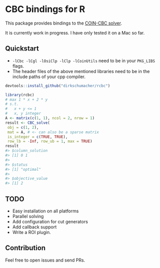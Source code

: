 
<!-- README.md is generated from README.Rmd. Please edit that file -->
CBC bindings for R
==================

This package provides bindings to the [COIN-CBC solver](https://projects.coin-or.org/Cbc).

It is currently work in progress. I have only tested it on a Mac so far.

Quickstart
----------

-   `-lCbc -lCgl -lOsiClp -lClp -lCoinUtils` need to be in your `PKG_LIBS` flags.
-   The header files of the above mentioned libraries need to be in the include paths of your cpp compiler.

``` r
devtools::install_github("dirkschumacher/rcbc")
```

``` r
library(rcbc)
# max 1 * x + 2 * y
# s.t.
#   x + y <= 1
#   x, y integer
A <- matrix(c(1, 1), ncol = 2, nrow = 1)
result <- CBC_solve(
 obj = c(1, 2),
 mat = A, # <- can also be a sparse matrix
 is_integer = c(TRUE, TRUE),
 row_lb = -Inf, row_ub = 1, max = TRUE)
result
#> $column_solution
#> [1] 0 1
#> 
#> $status
#> [1] "optimal"
#> 
#> $objective_value
#> [1] 2
```

TODO
----

-   Easy installation on all platforms
-   Parallel solving
-   Add configuration for cut generators
-   Add callback support
-   Write a ROI plugin.

Contribution
------------

Feel free to open issues and send PRs.
